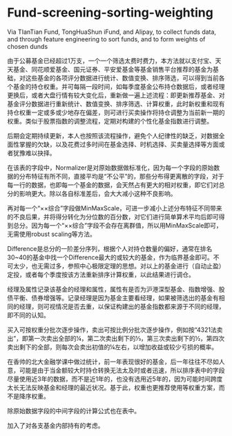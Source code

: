# Fund-screening-sorting-weighting
Via TIanTian Fund, TongHuaShun iFund, and Alipay, to collect funds data, and through feature engineering to sort funds, and to form weights of chosen dunds

由于公募基金已经超过1万支，一个一个筛选太费时费力，本方法就以支付宝、天天基金、同花顺爱基金、国元证券、平安爱基金等基金销售平台推荐的基金为基础，对这些基金的各项评分数据进行统计、数值变换、排序筛选，可以得到当前各个基金的持仓权重。并可每隔一段时间，如每季度基金公布持仓数据后，或者经理更换后，或者大盘行情有较大变化后，重新做一遍上述流程：即更新推荐基金、对基金评分数据进行重新统计、数值变换、排序筛选、计算权重，此时新权重和现有持仓权重一定或多或少地存在偏差，则可进行买卖操作将持仓调整为当前新一期的权重。类似于股票指数的调整流程，定期对构建的个性化基金指数进行调整。

后期会定期持续更新，本人也按照该流程操作，避免个人纪律性的缺乏，对数据全面性掌握的欠缺，以及花费过多时间在基金选择、时机选择、买卖量选择等方面或者犹豫难以抉择。

在该表的字段中，Normalizer是对原始数据做标准化，因为每一个字段的原始数据的分布特征有所不同，直接平均是“不公平”的，那些分布得更离散的字段，对于每一行的数据，也即每一个基金的数据，会天然占有更大的相对权重，即它们对总分的影响更大。除以各自标准差后，会大大减小这种不良影响。

再对每一个“××综合”字段做MinMaxScale，可进一步减小上述分布特征不同带来的不良后果，并将得分转化为分位数的百分数，对它们进行简单算术平均后即可得到总分。因为每一个“××综合”字段不会存在离群值，所以用MinMaxScale即可，无需使用robust scaling等方法。

Difference是总分的一阶差分序列，根据个人对持仓数量的偏好，通常在排名30~40的基金中找一个Difference最大的或较大的基金，作为临界基金即可。不可太少，也无需过多，参照中心极限定理的思想。对以上的基金进行（自动止盈）定投，或者每个季度按该方法重新排序计算权重，以此结果进行调仓。

经理及属性记录该基金的经理和属性，属性有是否为沪港深型基金、指数增强、股债平衡、债券增强等。记录经理是因为基金主要看经理，如果被筛选出的基金有相同的经理，则可视情况是否去重，以保证构建出的基金指数都来源于不同的经理，即不同的认知。

买入可按权重分批次逐步操作，卖出可按比例分批次逐步操作，例如按“4321法卖出”，即第一次卖出全部的¼，第二次卖出剩下的⅓，第三次卖出剩下的½，第四次卖出剩下的全部，则每次会卖出初值的¼左右，以增加收益或较少亏损的概率。

在香帅的北大金融学课中做过统计，前一年表现很好的基金，后一年往往不尽如人意，可能是由于当金额较大时持仓转换无法太及时或者迅速，所以排序表中的字段尽量使用近3年的数据，而不是近1年的，也没有选用近5年的，因为可能时间跨度太长无法反映基金和经理的最近状况。基于此，权重也更推荐使用等权重方案，而不是降序权重。

除原始数据字段的中间字段的计算公式也在表中。

加入了对各支基金内部持有的考虑。
